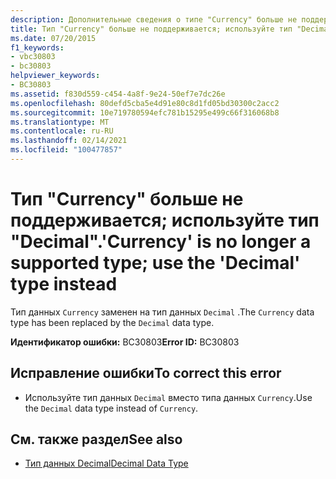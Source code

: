 ```yaml
---
description: Дополнительные сведения о типе "Currency" больше не поддерживаются. Вместо этого используйте тип "Decimal"
title: Тип "Currency" больше не поддерживается; используйте тип "Decimal".
ms.date: 07/20/2015
f1_keywords:
- vbc30803
- bc30803
helpviewer_keywords:
- BC30803
ms.assetid: f830d559-c454-4a8f-9e24-50ef7e7dc26e
ms.openlocfilehash: 80defd5cba5e4d91e80c8d1fd05bd30300c2acc2
ms.sourcegitcommit: 10e719780594efc781b15295e499c66f316068b8
ms.translationtype: MT
ms.contentlocale: ru-RU
ms.lasthandoff: 02/14/2021
ms.locfileid: "100477857"
---
```

# <a name="currency-is-no-longer-a-supported-type-use-the-decimal-type-instead"></a><span data-ttu-id="9ed73-103">Тип "Currency" больше не поддерживается; используйте тип "Decimal".</span><span class="sxs-lookup"><span data-stu-id="9ed73-103">'Currency' is no longer a supported type; use the 'Decimal' type instead</span></span>

<span data-ttu-id="9ed73-104">Тип данных `Currency` заменен на тип данных `Decimal` .</span><span class="sxs-lookup"><span data-stu-id="9ed73-104">The `Currency` data type has been replaced by the `Decimal` data type.</span></span>  
  
 <span data-ttu-id="9ed73-105">**Идентификатор ошибки:** BC30803</span><span class="sxs-lookup"><span data-stu-id="9ed73-105">**Error ID:** BC30803</span></span>  
  
## <a name="to-correct-this-error"></a><span data-ttu-id="9ed73-106">Исправление ошибки</span><span class="sxs-lookup"><span data-stu-id="9ed73-106">To correct this error</span></span>  
  
- <span data-ttu-id="9ed73-107">Используйте тип данных `Decimal` вместо типа данных `Currency`.</span><span class="sxs-lookup"><span data-stu-id="9ed73-107">Use the `Decimal` data type instead of `Currency`.</span></span>  
  
## <a name="see-also"></a><span data-ttu-id="9ed73-108">См. также раздел</span><span class="sxs-lookup"><span data-stu-id="9ed73-108">See also</span></span>

- [<span data-ttu-id="9ed73-109">Тип данных Decimal</span><span class="sxs-lookup"><span data-stu-id="9ed73-109">Decimal Data Type</span></span>](../language-reference/data-types/decimal-data-type.md)
